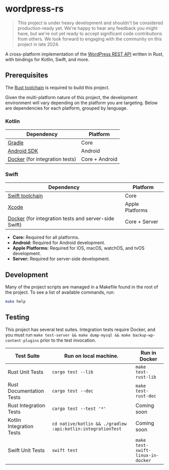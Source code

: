 # wordpress-rs

> This project is under heavy development and shouldn't be considered production-ready yet. We're happy to hear any feedback you might have, but we're not yet ready to accept significant code contributions from others. We look forward to engaging with the community on this project in late 2024.

A cross-platform implementation of the [WordPress REST API](https://developer.wordpress.org/rest-api/) written in Rust, with bindings for Kotlin, Swift, and more.

## Prerequisites

The [Rust toolchain](https://www.rust-lang.org/tools/install) is required to build this project.

Given the multi-platform nature of this project, the development environment will vary depending on the platform you are targeting. Below are dependencies for each platform, grouped by language.

### Kotlin

| Dependency                                                | Platform         |
| --------------------------------------------------------- | ---------------- |
| [Gradle](https://gradle.org/install/)                     | Core             |
| [Android SDK](https://developer.android.com/tools)        | Android          |
| [Docker](https://www.docker.com/) (for integration tests) | Core + Android   |

### Swift

| Dependency                                                                       | Platform        |
| -------------------------------------------------------------------------------- | --------------- |
| [Swift toolchain](https://www.swift.org/install/macos/)                          | Core            |
| [Xcode](https://developer.apple.com/xcode/)                                      | Apple Platforms |
| [Docker](https://www.docker.com/)  (for integration tests and server-side Swift) | Core + Server   |

- **Core:** Required for all platforms.
- **Android:** Required for Android development.
- **Apple Platforms:** Required for iOS, macOS, watchOS, and tvOS development.
- **Server:** Required for server-side development.

## Development

Many of the project scripts are managed in a Makefile found in the root of the project. To see a list of available commands, run:

```sh
make help
```

## Testing

This project has several test suites. Integration tests require Docker, and you must run `make test-server && make dump-mysql && make backup-wp-content-plugins` prior to the test invocation.

| Test Suite                       | Run on local machine.                 | Run in Docker                     |
| -------------------------------- | ---------------------------------     | ---------------                   |
| Rust Unit Tests                  | `cargo test --lib`                    | `make test-rust-lib`              |
| Rust Documentation Tests         | `cargo test --doc`                    | `make test-rust-doc`              |
| Rust Integration Tests           | `cargo test --test '*'`               | Coming soon                       |
| Kotlin Integration Tests         | `cd native/kotlin && ./gradlew :api:kotlin:integrationTest`  | Coming soon                       |
| Swift Unit Tests                 | `swift test`                          | `make test-swift-linux-in-docker` |

